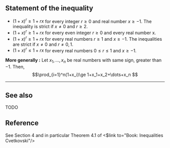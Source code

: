 ## Statement of the inequality

* $(1+x)^{r}\ge 1+rx$ for every integer $r \ge 0$ and real number $x \ge −1$. The inequality is strict if $x \neq 0$ and $r \ge 2$.
* $( 1 + x )^r \ge 1 + r x$ for every even integer $r \ge 0$ and every real number x.
* $( 1 + x )^r \ge 1 + r x$ for every real numbers $r \ge 1$ and $x \ge −1$. The inequalities are strict if $x \neq 0$ and $r \neq 0, 1$.
* $( 1 + x )^r \le 1 + r x$ for every real numbers $0 \le r \le 1$ and $x \ge −1$.

**More generally :**
Let $x_1,\dots,x_n$ be real numbers with same sign, greater than $-1$. Then,
$$\prod_{i=1}^n(1+x_i)\ge 1+x_1+x_2+\dots+x_n $$

---

## See also

TODO

## Reference 

See Section 4 and in particular Theorem 4.1 of <$link to="Book: Inequalities Cvetkovski"/>